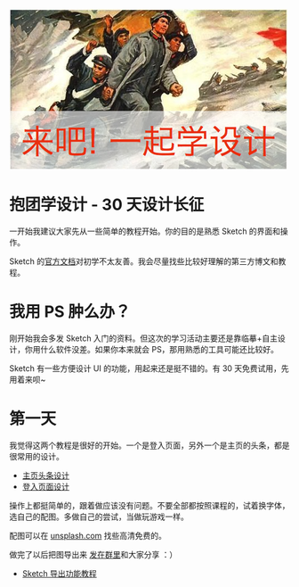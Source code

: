 ![](lets-learn.png)

# 抱团学设计 - 30 天设计长征

一开始我建议大家先从一些简单的教程开始。你的目的是熟悉 Sketch 的界面和操作。

Sketch 的[官方文档](http://bohemiancoding.com/sketch/support/documentation/)对初学不太友善。我会尽量找些比较好理解的第三方博文和教程。

# 我用 PS 肿么办？

刚开始我会多发 Sketch 入门的资料。但这次的学习活动主要还是靠临摹+自主设计，你用什么软件没差。如果你本来就会 PS，那用熟悉的工具可能还比较好。

Sketch 有一些方便设计 UI 的功能，用起来还是挺不错的。有 30 天免费试用，先用着来呗~

# 第一天

我觉得这两个教程是很好的开始。一个是登入页面，另外一个是主页的头条，都是很常用的设计。

+ [主页头条设计](http://medialoot.com/blog/how-to-create-a-website-header-design-using-bohemian-coding-sketch)
+ [登入页面设计](http://webdesign.tutsplus.com/tutorials/sketch-for-beginners-design-a-login-form-interface--cms-21534)

操作上都挺简单的，跟着做应该没有问题。不要全部都按照课程的，试着换字体，选自己的配图。多做自己的尝试，当做玩游戏一样。

配图可以在 [unsplash.com](http://unsplash.com) 找些高清免费的。

做完了以后把图导出来 [发在群里](http://besike.bearychat.com/messages/%E8%AE%BE%E8%AE%A1%E9%95%BF%E5%BE%81)和大家分享 ：）

+ [Sketch 导出功能教程](http://webdesign.tutsplus.com/tutorials/understanding-sketchs-export-options--cms-22207)


